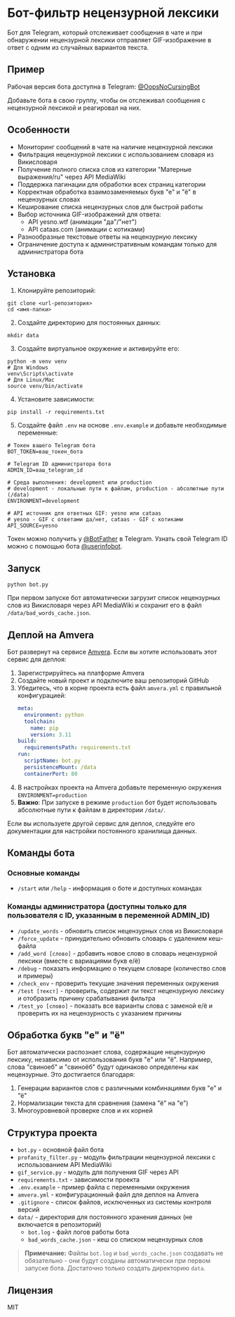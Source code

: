 # Бот-фильтр нецензурной лексики

Бот для Telegram, который отслеживает сообщения в чате и при обнаружении нецензурной лексики отправляет GIF-изображение в ответ с одним из случайных вариантов текста.

## Пример

Рабочая версия бота доступна в Telegram: [@OopsNoCursingBot](https://t.me/OopsNoCursingBot)

Добавьте бота в свою группу, чтобы он отслеживал сообщения с нецензурной лексикой и реагировал на них.

## Особенности

- Мониторинг сообщений в чате на наличие нецензурной лексики
- Фильтрация нецензурной лексики с использованием словаря из Викисловаря
- Получение полного списка слов из категории "Матерные выражения/ru" через API MediaWiki
- Поддержка пагинации для обработки всех страниц категории
- Корректная обработка взаимозаменяемых букв "е" и "ё" в нецензурных словах
- Кеширование списка нецензурных слов для быстрой работы
- Выбор источника GIF-изображений для ответа:
  - API yesno.wtf (анимации "да"/"нет")
  - API cataas.com (анимации с котиками)
- Разнообразные текстовые ответы на нецензурную лексику
- Ограничение доступа к административным командам только для администратора бота

## Установка

1. Клонируйте репозиторий:
```
git clone <url-репозитория>
cd <имя-папки>
```

2. Создайте директорию для постоянных данных:
```
mkdir data
```

3. Создайте виртуальное окружение и активируйте его:
```
python -m venv venv
# Для Windows
venv\Scripts\activate
# Для Linux/Mac
source venv/bin/activate
```

4. Установите зависимости:
```
pip install -r requirements.txt
```

5. Создайте файл `.env` на основе `.env.example` и добавьте необходимые переменные:
```
# Токен вашего Telegram бота
BOT_TOKEN=ваш_токен_бота

# Telegram ID администратора бота
ADMIN_ID=ваш_telegram_id

# Среда выполнения: development или production
# development - локальные пути к файлам, production - абсолютные пути (/data)
ENVIRONMENT=development

# API источник для ответных GIF: yesno или cataas
# yesno - GIF с ответами да/нет, cataas - GIF с котиками
API_SOURCE=yesno
```

Токен можно получить у [@BotFather](https://t.me/BotFather) в Telegram.
Узнать свой Telegram ID можно с помощью бота [@userinfobot](https://t.me/userinfobot).

## Запуск

```
python bot.py
```

При первом запуске бот автоматически загрузит список нецензурных слов из Викисловаря через API MediaWiki и сохранит его в файл `/data/bad_words_cache.json`.

## Деплой на Amvera

Бот развернут на сервисе [Amvera](https://amvera.ru/). Если вы хотите использовать этот сервис для деплоя:

1. Зарегистрируйтесь на платформе Amvera
2. Создайте новый проект и подключите ваш репозиторий GitHub
3. Убедитесь, что в корне проекта есть файл `amvera.yml` с правильной конфигурацией:
   ```yaml
   meta:
     environment: python
     toolchain:
       name: pip
       version: 3.11
   build:
     requirementsPath: requirements.txt
   run:
     scriptName: bot.py
     persistenceMount: /data
     containerPort: 80
   ```
4. В настройках проекта на Amvera добавьте переменную окружения `ENVIRONMENT=production`
5. **Важно**: При запуске в режиме `production` бот будет использовать абсолютные пути к файлам в директории `/data/`.

Если вы используете другой сервис для деплоя, следуйте его документации для настройки постоянного хранилища данных.

## Команды бота

### Основные команды
- `/start` или `/help` - информация о боте и доступных командах

### Команды администратора (доступны только для пользователя с ID, указанным в переменной ADMIN_ID)
- `/update_words` - обновить список нецензурных слов из Викисловаря
- `/force_update` - принудительно обновить словарь с удалением кеш-файла
- `/add_word [слово]` - добавить новое слово в словарь нецензурной лексики (вместе с вариациями букв е/ё)
- `/debug` - показать информацию о текущем словаре (количество слов и примеры)
- `/check_env` - проверить текущие значения переменных окружения
- `/test [текст]` - проверить, содержит ли текст нецензурную лексику и отобразить причину срабатывания фильтра
- `/test_yo [слово]` - показать все варианты слова с заменой е/ё и проверить их на нецензурность с указанием причины

## Обработка букв "е" и "ё"

Бот автоматически распознает слова, содержащие нецензурную лексику, независимо от использования букв "е" или "ё". Например, слова "свиноеб" и "свиноёб" будут одинаково определены как нецензурные. Это достигается благодаря:

1. Генерации вариантов слов с различными комбинациями букв "е" и "ё"
2. Нормализации текста для сравнения (замена "ё" на "е")
3. Многоуровневой проверке слов и их корней

## Структура проекта

- `bot.py` - основной файл бота
- `profanity_filter.py` - модуль фильтрации нецензурной лексики с использованием API MediaWiki
- `gif_service.py` - модуль для получения GIF через API
- `requirements.txt` - зависимости проекта
- `.env.example` - пример файла с переменными окружения
- `amvera.yml` - конфигурационный файл для деплоя на Amvera
- `.gitignore` - список файлов, исключенных из системы контроля версий
- `data/` - директория для постоянного хранения данных (не включается в репозиторий)
  - `bot.log` - файл логов работы бота
  - `bad_words_cache.json` - кеш со списком нецензурных слов

> **Примечание:** Файлы `bot.log` и `bad_words_cache.json` создавать не обязательно - они будут созданы автоматически при первом запуске бота. Достаточно только создать директорию `data`.

## Лицензия

MIT